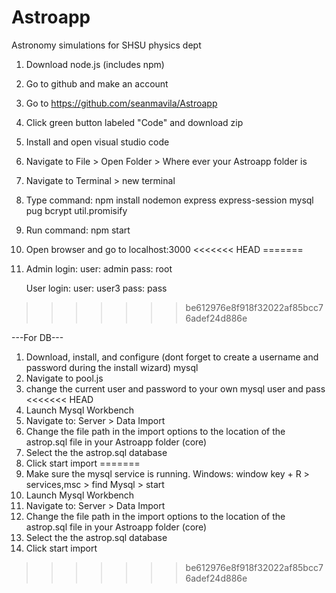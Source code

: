 # Astroapp

Astronomy simulations for SHSU physics dept

1. Download node.js (includes npm)
2. Go to github and make an account
3. Go to https://github.com/seanmavila/Astroapp
4. Click green button labeled "Code" and download zip
5. Install and open visual studio code
6. Navigate to File > Open Folder > Where ever your Astroapp folder is
7. Navigate to Terminal > new terminal
8. Type command: npm install nodemon express express-session mysql pug bcrypt util.promisify
9. Run command: npm start
10. Open browser and go to localhost:3000
<<<<<<< HEAD
=======
11. Admin login:
    user: admin
    pass: root
    
    User login:
    user: user3
    pass: pass
>>>>>>> be612976e8f918f32022af85bcc76adef24d886e

---For DB---

1. Download, install, and configure (dont forget to create a username and password during the install wizard) mysql
2. Navigate to pool.js
3. change the current user and password to your own mysql user and pass
<<<<<<< HEAD
4. Launch Mysql Workbench
5. Navigate to: Server > Data Import
6. Change the file path in the import options to the location of the astrop.sql file in your Astroapp folder (core)
7. Select the the astrop.sql database
8. Click start import
=======
4. Make sure the mysql service is running. Windows: window key + R > services,msc > find Mysql > start
5. Launch Mysql Workbench
6. Navigate to: Server > Data Import
7. Change the file path in the import options to the location of the astrop.sql file in your Astroapp folder (core)
8. Select the the astrop.sql database
9. Click start import
>>>>>>> be612976e8f918f32022af85bcc76adef24d886e

